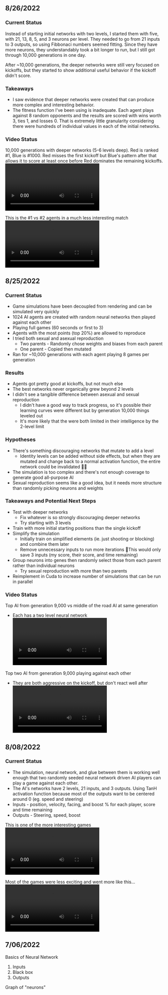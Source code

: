 ## 8/26/2022
### Current Status
Instead of starting initial networks with two levels, I started them with five, with 21, 13, 8, 5, and 3 neurons per level. They needed to go from 21 inputs to 3 outputs, so using Fibbonaci numbers seemed fitting. Since they have more neurons, they understandably took a bit longer to run, but I still got through 10,000 generations in one day.

After ~10,000 generations, the deeper networks were still very focused on kickoffs, but they started to show additional useful behavior if the kickoff didn't score.

### Takeaways
- I saw evidence that deeper networks were created that can produce more complex and interesting behavior.
- The fitness function I've been using is inadequate. Each agent plays against 8 random opponents and the results are scored with wins worth 3, ties 1, and losses 0. That is extremely little granularity considering there were hundreds of individual values in each of the initial networks.

### Video Status
10,000 generations with deeper networks (5-6 levels deep). Red is ranked #1, Blue is #1000.
Red misses the first kickoff but Blue's pattern after that allows it to score at least once before Red dominates the remaining kickoffs.
![](videos/2022-08-26%20Neuron%20Ball%20-%20Gen%2010000;%205-6%20Layers%20(1V1000).mp4)

This is the #1 vs #2 agents in a much less interesting match
![](videos/2022-08-26%20Neuron%20Ball%20-%20Gen%2010000;%205%20Layers%20(1V2).mp4)


## 8/25/2022
### Current Status
- Game simulations have been decoupled from rendering and can be simulated very quickly
- 1024 AI agents are created with random neural networks then played against each other
- Playing full games (60 seconds or first to 3)
- Agents with the most points (top 20%) are allowed to reproduce
- I tried both sexual and asexual reproduction
	- Two parents - Randomly chose weights and biases from each parent
	- One parent - Copied then mutated
- Ran for ~10,000 generations with each agent playing 8 games per generation
### Results
- Agents got pretty good at kickoffs, but not much else
- The best networks never organically grew beyond 2 levels
- I didn't see a tangible difference between asexual and sexual reproduction
	- I didn't have a good way to track progress, so it's possible their learning curves were different but by generation 10,000 things leveled out
	- It's more likely that the were both limited in their intelligence by the 2-level limit
### Hypotheses
- There's something discouraging networks that mutate to add a level
	- Identity levels can be added without side effects, but when they are mutated and change back to a normal activation function, the entire network could be invalidated 🤷‍♀️
- The simulation is too complex and there's not enough coverage to generate good all-purpose AI
- Sexual reproduction seems like a good idea, but it needs more structure than randomly picking neurons and weights
### Takeaways and Potential Next Steps
- Test with deeper networks
	- Fix whatever is so strongly discouraging deeper networks
	- Try starting with 3 levels
- Train with more initial starting positions than the single kickoff
- Simplify the simulation
	- Initially train on simplified elements (ie. just shooting or blocking) and combine them later
	- Remove unnecessary inputs to run more iterations
	  📝This would only save 3 inputs (my score, their score, and time remaining)
- Group neurons into genes then randomly select those from each parent rather than individual neurons
	- Try sexual reproduction with more than two parents
- Reimplement in Cuda to increase number of simulations that can be run in parallel
### Video Status
Top AI from generation 9,000 vs middle of the road AI at same generation
- Each has a  two level neural network
![](videos/2022-08-25%20Neuron%20Ball%20-%20Gen%209000;%202%20Layers%20(1V500)-1.mp4)

Top two AI from generation 9,000 playing against each other
- They are both aggressive on the kickoff, but don't react well after
![](videos/2022-08-25%20Neuron%20Ball%20-%20Gen%209000;%202%20Layers%20(1V2)-1.mp4)

## 8/08/2022
### Current Status
- The simulation, neural network, and glue between them is working well enough that two randomly seeded neural network driven AI players can play a game against each other.
- The AI's networks have 2 levels, 21 inputs, and 3 outputs. Using TanH activation function because most of the outputs want to be centered around 0 (eg. speed and steering)
- Inputs - position, velocity, facing, and boost % for each player, score and time remaining
- Outputs - Steering, speed, boost

This is one of the more interesting games
![](videos/2022-08-08%20Neuronball%20-%20First%20Ai-1.mp4)

Most of the games were less exciting and went more like this...
![](videos/2022-08-08%20Neuronball%20-%20First%20Ai-2.mp4)

## 7/06/2022
Basics of Neural Network
1. Inputs
2. Black box
3. Outputs

Graph of "neurons"